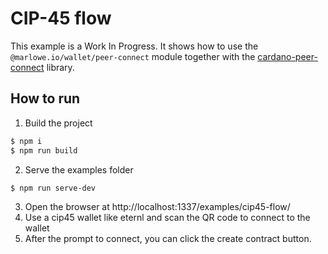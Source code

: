 # CIP-45 flow

This example is a Work In Progress. It shows how to use the `@marlowe.io/wallet/peer-connect` module together with the [cardano-peer-connect](https://github.com/fabianbormann/cardano-peer-connect) library.

## How to run

1. Build the project
```bash
$ npm i
$ npm run build
```
2. Serve the examples folder
```bash
$ npm run serve-dev
```
3. Open the browser at http://localhost:1337/examples/cip45-flow/
4. Use a cip45 wallet like eternl and scan the QR code to connect to the wallet
5. After the prompt to connect, you can click the create contract button.
